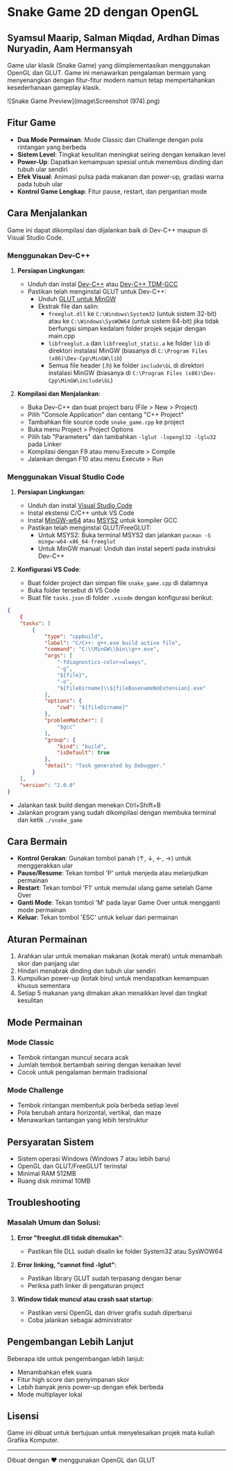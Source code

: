 # Snake Game 2D dengan OpenGL
## Syamsul Maarip, Salman Miqdad, Ardhan Dimas Nuryadin, Aam Hermansyah

Game ular klasik (Snake Game) yang diimplementasikan menggunakan OpenGL dan GLUT. Game ini menawarkan pengalaman bermain yang menyenangkan dengan fitur-fitur modern namun tetap mempertahankan kesederhanaan gameplay klasik.

![Snake Game Preview](image\Screenshot (974).png)

## Fitur Game

- **Dua Mode Permainan**: Mode Classic dan Challenge dengan pola rintangan yang berbeda
- **Sistem Level**: Tingkat kesulitan meningkat seiring dengan kenaikan level
- **Power-Up**: Dapatkan kemampuan spesial untuk menembus dinding dan tubuh ular sendiri
- **Efek Visual**: Animasi pulsa pada makanan dan power-up, gradasi warna pada tubuh ular
- **Kontrol Game Lengkap**: Fitur pause, restart, dan pergantian mode

## Cara Menjalankan

Game ini dapat dikompilasi dan dijalankan baik di Dev-C++ maupun di Visual Studio Code.

### Menggunakan Dev-C++

1. **Persiapan Lingkungan**:
   - Unduh dan instal [Dev-C++](https://www.bloodshed.net/) atau [Dev-C++ TDM-GCC](https://sourceforge.net/projects/orwelldevcpp/)
   - Pastikan telah menginstal GLUT untuk Dev-C++:
     - Unduh [GLUT untuk MinGW](https://www.transmissionzero.co.uk/software/freeglut-devel/)
     - Ekstrak file dan salin:
       - `freeglut.dll` ke `C:\Windows\System32` (untuk sistem 32-bit) atau ke `C:\Windows\SysWOW64` (untuk sistem 64-bit) jika tidak berfungsi simpan kedalam folder projek sejajar dengan main.cpp
       - `libfreeglut.a` dan `libfreeglut_static.a` ke folder `lib` di direktori instalasi MinGW (biasanya di `C:\Program Files (x86)\Dev-Cpp\MinGW\lib`)
       - Semua file header (.h) ke folder `include\GL` di direktori instalasi MinGW (biasanya di `C:\Program Files (x86)\Dev-Cpp\MinGW\include\GL`)

2. **Kompilasi dan Menjalankan**:
   - Buka Dev-C++ dan buat project baru (File > New > Project)
   - Pilih "Console Application" dan centang "C++ Project"
   - Tambahkan file source code `snake_game.cpp` ke project
   - Buka menu Project > Project Options
   - Pilih tab "Parameters" dan tambahkan `-lglut -lopengl32 -lglu32` pada Linker
   - Kompilasi dengan F9 atau menu Execute > Compile
   - Jalankan dengan F10 atau menu Execute > Run

### Menggunakan Visual Studio Code

1. **Persiapan Lingkungan**:
   - Unduh dan instal [Visual Studio Code](https://code.visualstudio.com/)
   - Instal ekstensi C/C++ untuk VS Code
   - Instal [MinGW-w64](https://sourceforge.net/projects/mingw-w64/) atau [MSYS2](https://www.msys2.org/) untuk kompiler GCC
   - Pastikan telah menginstal GLUT/FreeGLUT:
     - Untuk MSYS2: Buka terminal MSYS2 dan jalankan `pacman -S mingw-w64-x86_64-freeglut`
     - Untuk MinGW manual: Unduh dan instal seperti pada instruksi Dev-C++

2. **Konfigurasi VS Code**:
   - Buat folder project dan simpan file `snake_game.cpp` di dalamnya
   - Buka folder tersebut di VS Code
   - Buat file `tasks.json` di folder `.vscode` dengan konfigurasi berikut:

```json
{
    {
    "tasks": [
        {
            "type": "cppbuild",
            "label": "C/C++: g++.exe build active file",
            "command": "C:\\MinGW\\bin\\g++.exe",
            "args": [
                "-fdiagnostics-color=always",
                "-g",
                "${file}",
                "-o",
                "${fileDirname}\\${fileBasenameNoExtension}.exe"
            ],
            "options": {
                "cwd": "${fileDirname}"
            },
            "problemMatcher": [
                "$gcc"
            ],
            "group": {
                "kind": "build",
                "isDefault": true
            },
            "detail": "Task generated by Debugger."
        }
    ],
    "version": "2.0.0"
}
```

   - Jalankan task build dengan menekan Ctrl+Shift+B
   - Jalankan program yang sudah dikompilasi dengan membuka terminal dan ketik `./snake_game`

## Cara Bermain

- **Kontrol Gerakan**: Gunakan tombol panah (↑, ↓, ←, →) untuk menggerakkan ular
- **Pause/Resume**: Tekan tombol 'P' untuk menjeda atau melanjutkan permainan
- **Restart**: Tekan tombol 'F1' untuk memulai ulang game setelah Game Over
- **Ganti Mode**: Tekan tombol 'M' pada layar Game Over untuk mengganti mode permainan
- **Keluar**: Tekan tombol 'ESC' untuk keluar dari permainan

## Aturan Permainan

1. Arahkan ular untuk memakan makanan (kotak merah) untuk menambah skor dan panjang ular
2. Hindari menabrak dinding dan tubuh ular sendiri
3. Kumpulkan power-up (kotak biru) untuk mendapatkan kemampuan khusus sementara
4. Setiap 5 makanan yang dimakan akan menaikkan level dan tingkat kesulitan

## Mode Permainan

### Mode Classic
- Tembok rintangan muncul secara acak
- Jumlah tembok bertambah seiring dengan kenaikan level
- Cocok untuk pengalaman bermain tradisional

### Mode Challenge
- Tembok rintangan membentuk pola berbeda setiap level
- Pola berubah antara horizontal, vertikal, dan maze
- Menawarkan tantangan yang lebih terstruktur

## Persyaratan Sistem

- Sistem operasi Windows (Windows 7 atau lebih baru)
- OpenGL dan GLUT/FreeGLUT terinstal
- Minimal RAM 512MB
- Ruang disk minimal 10MB

## Troubleshooting

### Masalah Umum dan Solusi:

1. **Error "freeglut.dll tidak ditemukan"**:
   - Pastikan file DLL sudah disalin ke folder System32 atau SysWOW64

2. **Error linking, "cannot find -lglut"**:
   - Pastikan library GLUT sudah terpasang dengan benar
   - Periksa path linker di pengaturan project

3. **Window tidak muncul atau crash saat startup**:
   - Pastikan versi OpenGL dan driver grafis sudah diperbarui
   - Coba jalankan sebagai administrator

## Pengembangan Lebih Lanjut

Beberapa ide untuk pengembangan lebih lanjut:
- Menambahkan efek suara
- Fitur high score dan penyimpanan skor
- Lebih banyak jenis power-up dengan efek berbeda
- Mode multiplayer lokal

## Lisensi

Game ini dibuat untuk bertujuan untuk menyelesaikan projek mata kuliah Grafika Komputer.

---

Dibuat dengan ❤️ menggunakan OpenGL dan GLUT
